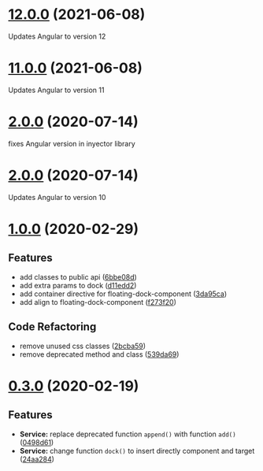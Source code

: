 <a name="12.0.0"></a>
# [12.0.0](https://github.com/aland3/inyector/compare/11.0.0...12.0.0) (2021-06-08)

Updates Angular to version 12

<a name="11.0.0"></a>
# [11.0.0](https://github.com/aland3/inyector/compare/2.1.0...11.0.0) (2021-06-08)

Updates Angular to version 11

<a name="2.1.0"></a>
# [2.0.0](https://github.com/aland3/inyector/compare/2.0.0...2.1.0) (2020-07-14)

fixes Angular version in inyector library

<a name="2.0.0"></a>
# [2.0.0](https://github.com/aland3/inyector/compare/1.0.0...2.0.0) (2020-07-14)

Updates Angular to version 10

<a name="1.0.0"></a>
# [1.0.0](https://github.com/aland3/inyector/compare/0.3.0...1.0.0) (2020-02-29)

## Features

* add classes to public api ([6bbe08d](https://github.com/aland3/inyector/commit/6bbe08d))
* add extra params to dock ([d11edd2](https://github.com/aland3/inyector/commit/d11edd2))
* add container directive for floating-dock-component ([3da95ca](https://github.com/aland3/inyector/commit/3da95ca))
* add align to floating-dock-component ([f273f20](https://github.com/aland3/inyector/commit/f273f20))


## Code Refactoring

* remove unused css classes ([2bcba59](https://github.com/aland3/inyector/commit/2bcba59))
* remove deprecated method and class ([539da69](https://github.com/aland3/inyector/commit/539da69))



<a name="0.3.0"></a>
# [0.3.0](https://github.com/aland3/inyector/compare/0.2.3...0.3.0) (2020-02-19)

## Features

* **Service:** replace deprecated function `append()` with function `add()` ([0498d61](https://github.com/aland3/inyector/commit/0498d61))
* **Service:** change function `dock()` to insert directly component and target ([24aa284](https://github.com/aland3/inyector/commit/24aa284))

